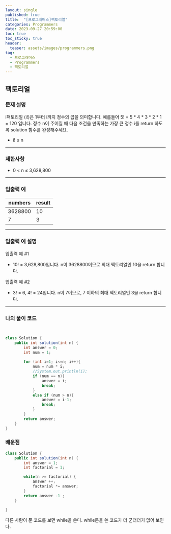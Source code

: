 ```yaml
---
layout: single
published: true
title:  "[프로그래머스]팩토리얼"
categories: Programmers
date: 2023-09-27 20:59:00
toc: true
toc_sticky: true
header:
  teaser: assets/images/programmers.png
tag:   
  - 프로그래머스
  - Programmers
  - 팩토리얼
---
```


## 팩토리얼

### 문제 설명

i팩토리얼 (i!)은 1부터 i까지 정수의 곱을 의미합니다. 예를들어 5! = 5 * 4 * 3 * 2 * 1 = 120 입니다. 정수 n이 주어질 때 다음 조건을 만족하는 가장 큰 정수 i를 return 하도록 solution 함수를 완성해주세요.

* i! ≤ n

----------------

### 제한사항

* 0 < n ≤ 3,628,800



----------------

### 입출력 예

|numbers	|result|
|---|---|
|3628800|	10|
|7|	3|

----------------

### 입출력 예 설명

입출력 예 #1  

* 10! = 3,628,800입니다. n이 3628800이므로 최대 팩토리얼인 10을 return 합니다.
  

입출력 예 #2  

* 3! = 6, 4! = 24입니다. n이 7이므로, 7 이하의 최대 팩토리얼인 3을 return 합니다.



----------------

### 나의 풀이 코드

```java


class Solution {
    public int solution(int n) {
        int answer = 0;
        int num = 1;
        
        for (int i=1; i<=n; i++){
            num = num * i;
            //System.out.println(i);
            if (num == n){
                answer = i;
                break;
            }
            else if (num > n){ 
                answer = i-1;
                break;
            }
        }
        return answer;
    }
}
```

### 배운점

```java
class Solution {
    public int solution(int n) {
        int answer = 1;
        int factorial = 1;

        while(n >= factorial) {
            answer ++;
            factorial *= answer;
        }
        return answer -1 ;
    }

}
```

<p>
다른 사람이 푼 코드를 보면 while을 쓴다. while문을 쓴 코드가 더 군더더기 없어 보인다.
</p>
